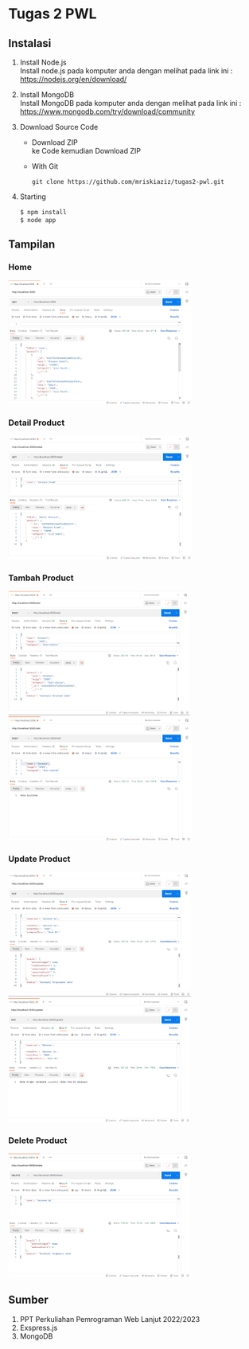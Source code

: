 # Tugas 2 PWL

## Instalasi

1. Install Node.js <br>
Install node.js pada komputer anda dengan melihat pada link ini : https://nodejs.org/en/download/ <br>

2. Install MongoDB <br>
Install MongoDB pada komputer anda dengan melihat pada link ini : https://www.mongodb.com/try/download/community <br>

3. Download Source Code
   - Download ZIP <br>
ke Code kemudian Download ZIP

   - With Git <br>
      ```
      git clone https://github.com/mriskiaziz/tugas2-pwl.git
      ```
4. Starting
    ```
    $ npm install
    $ node app
    ```

## Tampilan
### Home
<div>
  <img widht="150px" height="250px" src="ss/01-list_product.png">
</div>

### Detail Product
<div>
  <img  widht="150px" height="250px" src="ss/02-detail_product.png">
</div>

### Tambah Product
<div>
  <img  widht="150px" height="250px" src="ss/03-add_product.png">
  <img  widht="150px" height="250px" src="ss/04-add_product_duplicate.png">
</div>

### Update Product
<div>
  <img  widht="150px" height="250px" src="ss/07-update_three_variabel.png">
  <img  widht="150px" height="250px" src="ss/08-update_namaTidakDitemukan.png">
</div>

### Delete Product
<div>
  <img  widht="150px" height="250px" src="ss/09-delete_product.png">
</div>


## Sumber
1. PPT Perkuliahan Pemrograman Web Lanjut 2022/2023
2. Exspress.js
3. MongoDB 
